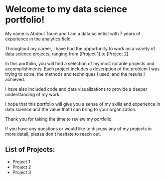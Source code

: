 # Welcome to my data science portfolio!

My name is Abdoul Toure and I am a data scientist with 7 years of experience in the analytics field. 

Throughout my career, I have had the opportunity to work on a variety of data science projects, ranging from [Project 1] to [Project 2].

In this portfolio, you will find a selection of my most notable projects and accomplishments. Each project includes a description of the problem I was trying to solve, the methods and techniques I used, and the results I achieved. 

I have also included code and data visualizations to provide a deeper understanding of my work.

I hope that this portfolio will give you a sense of my skills and experience in data science and the value that I can bring to your organization. 

Thank you for taking the time to review my portfolio. 

If you have any questions or would like to discuss any of my projects in more detail, please don't hesitate to reach out. 

## List of Projects:
- Project 1
- Project 2
- Project 3
